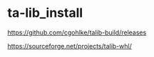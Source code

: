 # ta-lib_install

https://github.com/cgohlke/talib-build/releases

https://sourceforge.net/projects/talib-whl/
